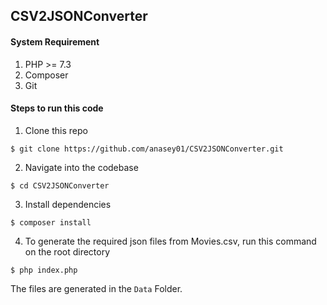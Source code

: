 ## CSV2JSONConverter

#### System Requirement
1. PHP >= 7.3
2. Composer
3. Git

#### Steps to run this code
1. Clone this repo

```shell
$ git clone https://github.com/anasey01/CSV2JSONConverter.git
```
2. Navigate into the codebase
```shell
$ cd CSV2JSONConverter
```

3. Install dependencies
```shell
$ composer install
```

4. To generate the required json files from Movies.csv, run this command on the root directory
```shell
$ php index.php
```
The files are generated in the `Data` Folder.

